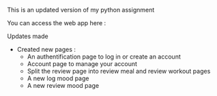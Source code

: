 This is an updated version of my python assignment

You can access the web app here :

Updates made
- Created new pages :
    - An authentification page to log in or create an account
    - Account page to manage your account
    - Split the review page into review meal and review workout pages
    - A new log mood page
    - A new review mood page